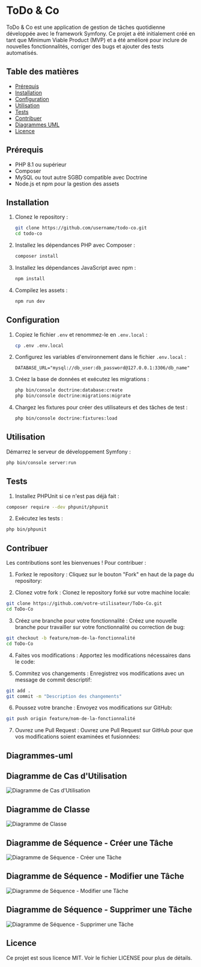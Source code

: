 # ToDo & Co

ToDo & Co est une application de gestion de tâches quotidienne développée avec le framework Symfony. Ce projet a été initialement créé en tant que Minimum Viable Product (MVP) et a été amélioré pour inclure de nouvelles fonctionnalités, corriger des bugs et ajouter des tests automatisés.

## Table des matières

- [Prérequis](#prérequis)
- [Installation](#installation)
- [Configuration](#configuration)
- [Utilisation](#utilisation)
- [Tests](#tests)
- [Contribuer](#contribuer)
- [Diagrammes UML](#diagrammes-uml)
- [Licence](#licence)

## Prérequis

- PHP 8.1 ou supérieur
- Composer
- MySQL ou tout autre SGBD compatible avec Doctrine
- Node.js et npm pour la gestion des assets

## Installation

1. Clonez le repository :

    ```bash
    git clone https://github.com/username/todo-co.git
    cd todo-co
    ```

2. Installez les dépendances PHP avec Composer :

    ```bash
    composer install
    ```

3. Installez les dépendances JavaScript avec npm :

    ```bash
    npm install
    ```

4. Compilez les assets :

    ```bash
    npm run dev
    ```

## Configuration

1. Copiez le fichier `.env` et renommez-le en `.env.local` :

    ```bash
    cp .env .env.local
    ```

2. Configurez les variables d'environnement dans le fichier `.env.local` :

    ```env
    DATABASE_URL="mysql://db_user:db_password@127.0.0.1:3306/db_name"
    ```

3. Créez la base de données et exécutez les migrations :

    ```bash
    php bin/console doctrine:database:create
    php bin/console doctrine:migrations:migrate
    ```

4. Chargez les fixtures pour créer des utilisateurs et des tâches de test :

    ```bash
    php bin/console doctrine:fixtures:load
    ```

## Utilisation

Démarrez le serveur de développement Symfony :

```bash
php bin/console server:run
```

## Tests

1. Installez PHPUnit si ce n'est pas déjà fait :

```bash
composer require --dev phpunit/phpunit
```

2. Exécutez les tests :

```bash
php bin/phpunit
```
## Contribuer

Les contributions sont les bienvenues ! Pour contribuer :

1. Forkez le repository : Cliquez sur le bouton "Fork" en haut de la page du repository:
   
2. Clonez votre fork : Clonez le repository forké sur votre machine locale:
```bash
git clone https://github.com/votre-utilisateur/ToDo-Co.git
cd ToDo-Co
```
3. Créez une branche pour votre fonctionnalité : Créez une nouvelle branche pour travailler sur votre fonctionnalité ou correction de bug:
```bash
git checkout -b feature/nom-de-la-fonctionnalité
cd ToDo-Co
```
4. Faites vos modifications : Apportez les modifications nécessaires dans le code:

5. Commitez vos changements : Enregistrez vos modifications avec un message de commit descriptif:
```bash
git add .
git commit -m "Description des changements"
```
6. Poussez votre branche : Envoyez vos modifications sur GitHub:
```bash
git push origin feature/nom-de-la-fonctionnalité
```
7. Ouvrez une Pull Request : Ouvrez une Pull Request sur GitHub pour que vos modifications soient examinées et fusionnées:

## Diagrammes-uml

## Diagramme de Cas d'Utilisation

![Diagramme de Cas d'Utilisation](./docs/images/use_case_diagram.png)

## Diagramme de Classe

![Diagramme de Classe](./docs/images/class_diagram.png)

## Diagramme de Séquence - Créer une Tâche

![Diagramme de Séquence - Créer une Tâche](./docs/images/sequence_diagram_create_task.png)

## Diagramme de Séquence - Modifier une Tâche

![Diagramme de Séquence - Modifier une Tâche](./docs/images/sequence_diagram_edit_task.png)

## Diagramme de Séquence - Supprimer une Tâche

![Diagramme de Séquence - Supprimer une Tâche](./docs/images/sequence_diagram_delete_task.png)

     
## Licence
Ce projet est sous licence MIT. Voir le fichier LICENSE pour plus de détails.
